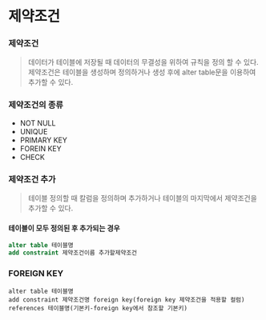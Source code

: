 # 제약조건



### 제약조건

> 데이터가 테이블에 저장될 때 데이터의 무결성을 위하여 규칙을 정의 할 수 있다. 제약조건은 테이블을 생성하며 정의하거나 생성 후에 alter table문을 이용하여 추가할 수 있다.





### 제약조건의 종류

* NOT NULL
* UNIQUE
* PRIMARY KEY
* FOREIN KEY
* CHECK



### 제약조건 추가

> 테이블 정의할 때 칼럼을 정의하며 추가하거나 테이블의 마지막에서 제약조건을 추가할 수 있다.



####  테이블이 모두 정의된 후 추가되는 경우

```sql
alter table 테이블명
add constraint 제약조건이름 추가할제약조건
```





























### FOREIGN KEY

``` 
alter table 테이블명
add constraint 제약조건명 foreign key(foreign key 제약조건을 적용할 컬럼)
references 테이블명(기본키-foreign key에서 참조할 기본키)
```

